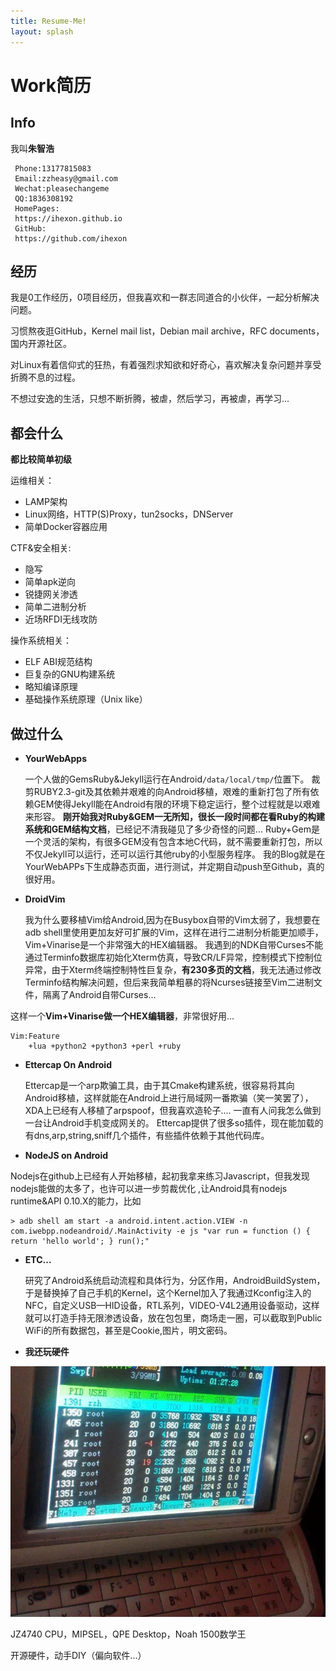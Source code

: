 ```yaml
---
title: Resume-Me!
layout: splash
---
```


# Work简历 #

## Info ##

我叫**朱智浩**

```
 Phone:13177815083
 Email:zzheasy@gmail.com
 Wechat:pleasechangeme
 QQ:1836308192
 HomePages:
 https://ihexon.github.io
 GitHub:
 https://github.com/ihexon
```

## 经历 ##

我是0工作经历，0项目经历，但我喜欢和一群志同道合的小伙伴，一起分析解决问题。

习惯熬夜逛GitHub，Kernel mail list，Debian mail archive，RFC documents，国内开源社区。

对Linux有着信仰式的狂热，有着强烈求知欲和好奇心，喜欢解决复杂问题并享受折腾不息的过程。

不想过安逸的生活，只想不断折腾，被虐，然后学习，再被虐，再学习...

## 都会什么 ##

**都比较简单初级**

运维相关：
 - LAMP架构
 - Linux网络，HTTP(S)Proxy，tun2socks，DNServer
 - 简单Docker容器应用

CTF&安全相关:
 - 隐写
 - 简单apk逆向
 - 锐捷网关渗透
 - 简单二进制分析
 - 近场RFDI无线攻防
 
操作系统相关：
 - ELF ABI规范结构
 - 巨复杂的GNU构建系统
 - 略知编译原理
 - 基础操作系统原理（Unix like）

## 做过什么 ##
 - **YourWebApps**

    一个人做的GemsRuby&Jekyll运行在Android`/data/local/tmp/`位置下。
裁剪RUBY2.3-git及其依赖并艰难的向Android移植，艰难的重新打包了所有依赖GEM使得Jekyll能在Android有限的环境下稳定运行，整个过程就是以艰难来形容。
**刚开始我对Ruby&GEM一无所知，很长一段时间都在看Ruby的构建系统和GEM结构文档**，已经记不清我碰见了多少奇怪的问题...
Ruby+Gem是一个灵活的架构，有很多GEM没有包含本地C代码，就不需要重新打包，所以不仅Jekyll可以运行，还可以运行其他ruby的小型服务程序。
我的Blog就是在YourWebAPPs下生成静态页面，进行测试，并定期自动push至Github，真的很好用。

 - **DroidVim**

    我为什么要移植Vim给Android,因为在Busybox自带的Vim太弱了，我想要在adb shell里使用更加友好可扩展的Vim，这样在进行二进制分析能更加顺手，Vim+Vinarise是一个非常强大的HEX编辑器。
我遇到的NDK自带Curses不能通过Terminfo数据库初始化Xterm仿真，导致CR/LF异常，控制模式下控制位异常，由于Xterm终端控制特性巨复杂，**有230多页的文档**，我无法通过修改Terminfo结构解决问题，但后来我简单粗暴的将Ncurses链接至Vim二进制文件，隔离了Android自带Curses...

这样一个**Vim+Vinarise做一个HEX编辑器**，非常很好用...
```    
Vim:Feature 
    +lua +python2 +python3 +perl +ruby
```
 - **Ettercap On Android**

    Ettercap是一个arp欺骗工具，由于其Cmake构建系统，很容易将其向Android移植，这样就能在Android上进行局域网一番欺骗（笑一笑罢了），XDA上已经有人移植了arpspoof，但我喜欢造轮子....
一直有人问我怎么做到一台让Android手机变成网关的。
Ettercap提供了很多so插件，现在能加载的有dns,arp,string,sniff几个插件，有些插件依赖于其他代码库。

 - **NodeJS on Android**

  Nodejs在github上已经有人开始移植，起初我拿来练习Javascript，但我发现nodejs能做的太多了，也许可以进一步剪裁优化 ,让Android具有nodejs runtime&API 0.10.X的能力，比如
```
> adb shell am start -a android.intent.action.VIEW -n com.iwebpp.nodeandroid/.MainActivity -e js "var run = function () { return 'hello world'; } run();"
```
 - **ETC...**

     研究了Android系统启动流程和具体行为，分区作用，AndroidBuildSystem，于是替换掉了自己手机的Kernel，这个Kernel加入了我通过Kconfig注入的NFC，自定义USB—HID设备，RTL系列，VIDEO-V4L2通用设备驱动，这样就可以打造手持无限渗透设备，放在包包里，商场走一圈，可以截取到Public WiFi的所有数据包，甚至是Cookie,图片，明文密码。
     

  - **我还玩硬件**

![Noah0](/images/1508329165955.jpeg)

JZ4740 CPU，MIPSEL，QPE Desktop，Noah 1500数学王

开源硬件，动手DIY（偏向软件...）
